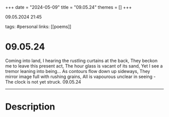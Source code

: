 +++
date = "2024-05-09"
title = "09.05.24"
themes = []
+++

09.05.2024 21:45

tags: #personal
links: [[poems]]

# 09.05.24

Coming into land,
I hearing the rustling curtains at the back,
They beckon me to leave this present act,
The hour glass is vacant of its sand,
Yet I see a tremor leaning into being...
As contours flow down up sideways,
They mirror image full with rushing grains,
All is vapourous unclear in seeing -
The clock is not yet struck.
09.05.24

---

# Description

